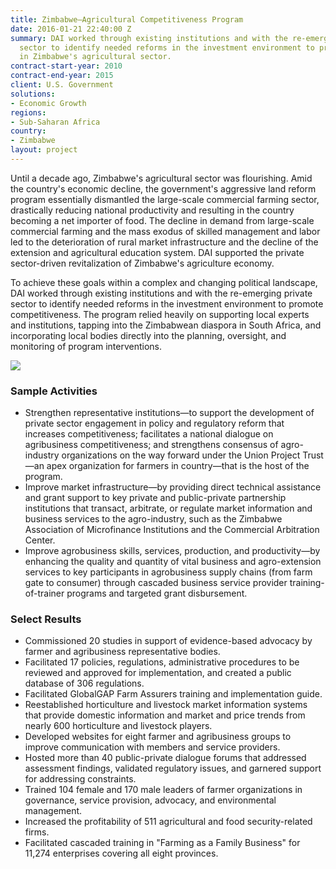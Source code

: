 ```yaml
---
title: Zimbabwe—Agricultural Competitiveness Program
date: 2016-01-21 22:40:00 Z
summary: DAI worked through existing institutions and with the re-emerging private
  sector to identify needed reforms in the investment environment to promote competitiveness
  in Zimbabwe's agricultural sector.
contract-start-year: 2010
contract-end-year: 2015
client: U.S. Government
solutions:
- Economic Growth
regions:
- Sub-Saharan Africa
country:
- Zimbabwe
layout: project
---
```


Until a decade ago, Zimbabwe's agricultural sector was flourishing. Amid the country's economic decline, the government's aggressive land reform program essentially dismantled the large-scale commercial farming sector, drastically reducing national productivity and resulting in the country becoming a net importer of food. The decline in demand from large-scale commercial farming and the mass exodus of skilled management and labor led to the deterioration of rural market infrastructure and the decline of the extension and agricultural education system. DAI supported the private sector-driven revitalization of Zimbabwe's agriculture economy.

To achieve these goals within a complex and changing political landscape, DAI worked through existing institutions and with the re-emerging private sector to identify needed reforms in the investment environment to promote competitiveness. The program relied heavily on supporting local experts and institutions, tapping into the Zimbabwean diaspora in South Africa, and incorporating local bodies directly into the planning, oversight, and monitoring of program interventions.

![][1]

### Sample Activities

* Strengthen representative institutions—to support the development of private sector engagement in policy and regulatory reform that increases competitiveness; facilitates a national dialogue on agribusiness competitiveness; and strengthens consensus of agro-industry organizations on the way forward under the Union Project Trust—an apex organization for farmers in country—that is the host of the program.
* Improve market infrastructure—by providing direct technical assistance and grant support to key private and public-private partnership institutions that transact, arbitrate, or regulate market information and business services to the agro-industry, such as the Zimbabwe Association of Microfinance Institutions and the Commercial Arbitration Center.
* Improve agrobusiness skills, services, production, and productivity—by enhancing the quality and quantity of vital business and agro-extension services to key participants in agrobusiness supply chains (from farm gate to consumer) through cascaded business service provider training-of-trainer programs and targeted grant disbursement.

### Select Results

* Commissioned 20 studies in support of evidence-based advocacy by farmer and agribusiness representative bodies.
* Facilitated 17 policies, regulations, administrative procedures to be reviewed and approved for implementation, and created a public database of 306 regulations.
* Facilitated GlobalGAP Farm Assurers training and implementation guide.
* Reestablished horticulture and livestock market information systems that provide domestic information and market and price trends from nearly 600 horticulture and livestock players.
* Developed websites for eight farmer and agribusiness groups to improve communication with members and service providers.
* Hosted more than 40 public-private dialogue forums that addressed assessment findings, validated regulatory issues, and garnered support for addressing constraints.
* Trained 104 female and 170 male leaders of farmer organizations in governance, service provision, advocacy, and environmental management.
* Increased the profitability of 511 agricultural and food security-related firms.
* Facilitated cascaded training in "Farming as a Family Business" for 11,274 enterprises covering all eight provinces.

[1]: https://assetify-dai.com/projects/LEAD_Zim_0.jpg
